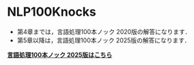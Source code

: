 # NLP100Knocks

- 第4章までは，言語処理100本ノック 2020版の解答になります．  
- 第5章以降は，言語処理100本ノック 2025版の解答になります．

 **[言語処理100本ノック 2025版はこちら](https://nlp100.github.io/2025/ja/index.html)**  

